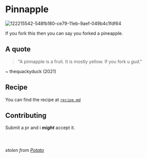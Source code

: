 # Pinnapple
![122215542-548fb180-ce79-11eb-9aef-049b4c1fdf64](https://user-images.githubusercontent.com/79815764/122243074-ae43ac00-ce78-11eb-85ef-f43c1ea06a78.png)

If you fork this then you can say you forked a pineapple.


## A quote
> "A pinnapple is a fruit. It is mostly yellow. If you fork u *gud*."

~ thequackyduck (2021) 
## Recipe
You can find the recipe at [`recipe.md`](https://github.com/iop3/Pinnapple/blob/main/recipe.md)

## Contributing
Submit a pr and i ***might*** accept it.
<br><br><br>

###### stolen from [Potato](https://github.com/drtshock/Potato)
